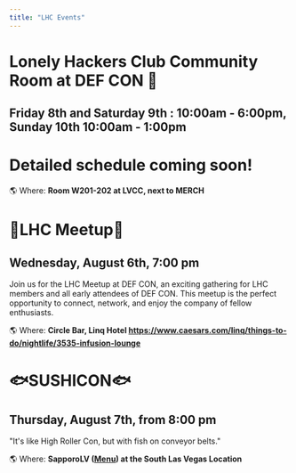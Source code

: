 ```yaml
---
title: "LHC Events"
---
```


# Lonely Hackers Club Community Room at DEF CON 🏢 
## Friday 8th and Saturday 9th : 10:00am - 6:00pm, Sunday 10th 10:00am - 1:00pm 

# Detailed schedule coming soon!

🌎 Where: **Room W201-202 at LVCC, next to MERCH**

# 🤖LHC Meetup🤖
## Wednesday, August 6th, 7:00 pm

Join us for the LHC Meetup at DEF CON, an exciting gathering for LHC members and all early attendees of DEF CON. This meetup is the perfect opportunity to connect, network, and enjoy the company of fellow enthusiasts.

🌎 Where: **Circle Bar, Linq Hotel https://www.caesars.com/linq/things-to-do/nightlife/3535-infusion-lounge**

# 🐟SUSHICON🐟
## Thursday, August 7th, from 8:00 pm

"It's like High Roller Con, but with fish on conveyor belts."

🌎 Where: **SapporoLV ([Menu](https://sapporolv.com/las-vegas-sapporo-revolving-sushi-food-menu)) at the South Las Vegas Location**
